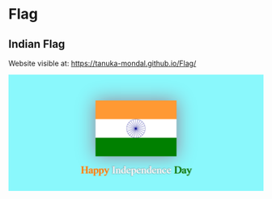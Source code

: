 # Flag
## Indian Flag

Website visible at:
https://tanuka-mondal.github.io/Flag/

![flag](https://github.com/Tanuka-Mondal/Flag/blob/main/flag.png)
